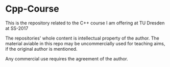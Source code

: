 # Cpp-Course
This is the repository related to the C++ course I am offering at TU Dresden at SS-2017

The repositories' whole content is intellectual property of the author.
The material aviable in this repo may be uncommercially used for teaching aims, if the original author is mentioned.

Any commercial use requires the agreement of the author.
